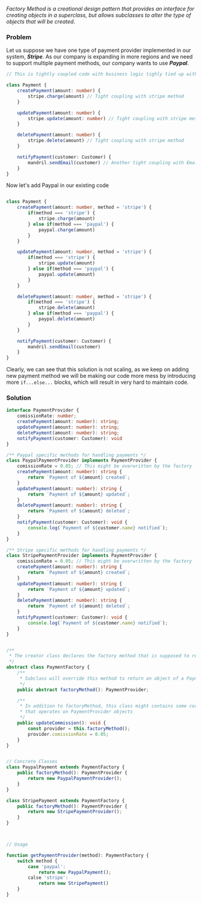 *Factory Method is a creational design pattern that provides an interface for creating objects in a superclass, but allows subclasses to alter the type of objects that will be created.*


### Problem

Let us suppose we have one type of payment provider implemented in our system, ***Stripe***.
As our company is expanding in more regions and we need to support multiple payment methods, our company wants to use ***Paypal***.

```typescript
// This is tightly coupled code with business logic tighly tied up with Stripe as a payment service provider

class Payment {
    createPayment(amount: number) {
        stripe.charge(amount) // Tight coupling with stripe method
    }

    updatePayment(amount: number) {
        stripe.update(amount: number) // Tight coupling with stripe method
    }

    deletePayment(amount: number) {
        stripe.delete(amount) // Tight coupling with stripe method
    }

    notifyPayment(customer: Customer) {
        mandril.sendEmail(customer) // Another tight coupling with Emails Service Provider
    }
}
```

 Now let's add Paypal in our existing code
```typescript

class Payment {
    createPayment(amount: number, method = 'stripe') {
        if(method === 'stripe') {
            stripe.charge(amount)
        } else if(method === 'paypal') {
            paypal.charge(amount)
        }
    }

    updatePayment(amount: number, method = 'stripe') {
        if(method === 'stripe') {
            stripe.update(amount)
        } else if(method === 'paypal') {
            paypal.update(amount)
        }
    }

    deletePayment(amount: number, method = 'stripe') {
        if(method === 'stripe') {
            stripe.delete(amount)
        } else if(method === 'paypal') {
            paypal.delete(amount)
        }
    }

    notifyPayment(customer: Customer) {
        mandril.sendEmail(customer)
    }
}
```

Clearly, we can see that this solution is not scaling, as we keep on adding new payment method we will be making our code more mess by introducing more `if...else...` blocks, which will result in very hard to maintain code.

### Solution

```typescript
interface PaymentProvider {
    comissionRate: number;
    createPayment(amount: number): string;
    updatePayment(amount: number): string;
    deletePayment(amount: number): string;
    notifyPayment(customer: Customer): void
}

/** Paypal specific methods for handling payments */
class PaypalPaymentProvider implements PaymentProvider {
    comissionRate = 0.05; // This might be overwritten by the factory
    createPayment(amount: number): string {
        return `Payment of ${amount} created`;
    }
    updatePayment(amount: number): string {
        return `Payment of ${amount} updated`;
    }
    deletePayment(amount: number): string {
        return `Payment of ${amount} deleted`;
    }
    notifyPayment(customer: Customer): void {
        console.log(`Payment of ${customer.name} notified`);
    }
}

/** Stripe specific methods for handling payments */
class StripePaymentProvider implements PaymentProvider {
    comissionRate = 0.05; // This might be overwritten by the factory
    createPayment(amount: number): string {
        return `Payment of ${amount} created`;
    }
    updatePayment(amount: number): string {
        return `Payment of ${amount} updated`;
    }
    deletePayment(amount: number): string {
        return `Payment of ${amount} deleted`;
    }
    notifyPayment(customer: Customer): void {
        console.log(`Payment of ${customer.name} notified`);
    }
}


/**
 * The creator class declares the factory method that is supposed to return an object of a Product class
 */
abstract class PaymentFactory {
    /**
     * Subclass will override this method to return an object of a PaymentProvider class
     */
    public abstract factoryMethod(): PaymentProvider;

    /**
     * In addition to factoryMethod, this class might contains some core business logic
     * that operates on PaymentProvider objects
     */
    public updateCommission(): void {
        const provider = this.factoryMethod();
        provider.comissionRate = 0.05;
    }
}


// Concrete Classes
class PaypalPayment extends PaymentFactory {
    public factoryMethod(): PaymentProvider {
        return new PaypalPaymentProvider();
    }
}

class StripePayment extends PaymentFactory {
    public factoryMethod(): PaymentProvider {
        return new StripePaymentProvider();
    }
}



// Usage

function getPaymentProvider(method): PaymentFactory {
    switch method {
        case 'paypal':
            return new PaypalPayment();
        calse 'stripe':
            return new StripePayment()
    }
}